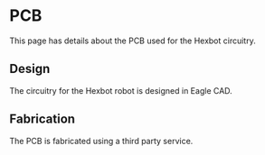 # PCB

This page has details about the PCB used for the Hexbot circuitry.

## Design

The circuitry for the Hexbot robot is designed in Eagle CAD.

## Fabrication

The PCB is fabricated using a third party service. 
